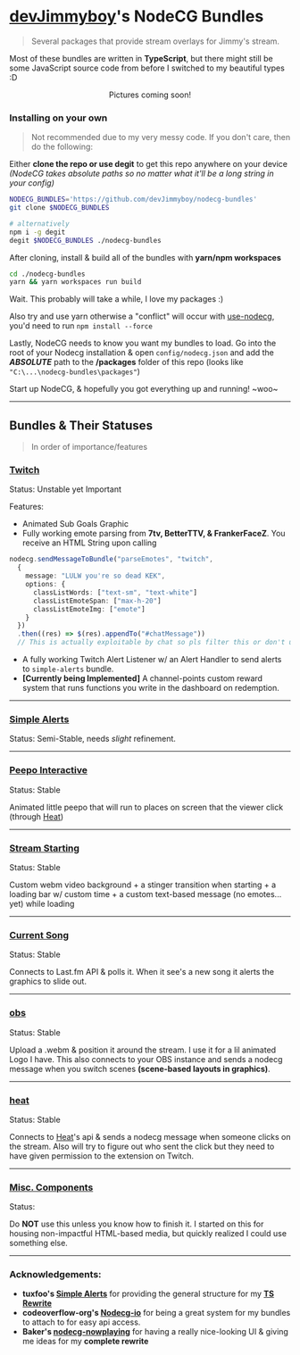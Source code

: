 # [devJimmyboy](https://twitch.tv/devJimmyboy)'s NodeCG Bundles

> Several packages that provide stream overlays for Jimmy's stream.

Most of these bundles are written in **TypeScript**, but there might still be some JavaScript source code from before I switched to my beautiful types :D

<center>
Pictures coming soon!
</center>

### Installing on your own

> Not recommended due to my very messy code. If you don't care, then do the following:

Either **clone the repo or use degit** to get this repo anywhere on your device _(NodeCG takes absolute paths so no matter what it'll be a long string in your config)_

```bash
NODECG_BUNDLES='https://github.com/devJimmyboy/nodecg-bundles'
git clone $NODECG_BUNDLES
```

```bash
# alternatively
npm i -g degit
degit $NODECG_BUNDLES ./nodecg-bundles
```

After cloning, install & build all of the bundles with **yarn/npm workspaces**

```bash
cd ./nodecg-bundles
yarn && yarn workspaces run build
```

Wait. This probably will take a while, I love my packages :)

Also try and use yarn otherwise a "conflict" will occur with [use-nodecg](https://github.com/hoishin/use-nodecg), you'd need to run `npm install --force`

Lastly, NodeCG needs to know you want my bundles to load. Go into the root of your Nodecg installation & open `config/nodecg.json` and add the **_ABSOLUTE_** path to the **/packages** folder of this repo (looks like `"C:\...\nodecg-bundles\packages"`)

Start up NodeCG, & hopefully you got everything up and running! ~woo~

---

## Bundles & Their Statuses

> In order of importance/features

### [Twitch](./packages/twitch)

Status: Unstable yet Important

Features:

- Animated Sub Goals Graphic
- Fully working emote parsing from **7tv, BetterTTV, & FrankerFaceZ**. You receive an HTML String upon calling

```ts
nodecg.sendMessageToBundle("parseEmotes", "twitch",
  {
    message: "LULW you're so dead KEK",
    options: {
      classListWords: ["text-sm", "text-white"]
      classListEmoteSpan: ["max-h-20"]
      classListEmoteImg: ["emote"]
    }
  })
  .then((res) => $(res).appendTo("#chatMessage"))
  // This is actually exploitable by chat so pls filter this or don't use chat lol
```

- A fully working Twitch Alert Listener w/ an Alert Handler to send alerts to `simple-alerts` bundle.
- **[Currently being Implemented]** A channel-points custom reward system that runs functions you write in the dashboard on redemption.

---

### [Simple Alerts](./packages/simple-alerts)

Status: Semi-Stable, needs _slight_ refinement.

---

### [Peepo Interactive](./packages/peepo-interactive)

Status: Stable

Animated little peepo that will run to places on screen that the viewer click (through [Heat](https://heat.j38.net/))

---

### [Stream Starting](./packages/stream-starting)

Status: Stable

Custom webm video background + a stinger transition when starting + a loading bar w/ custom time + a custom text-based message (no emotes... yet) while loading

---

### [Current Song](./packages/nodecg-currentsong)

Status: Stable

Connects to Last.fm API & polls it. When it see's a new song it alerts the graphics to slide out.

---

### [obs](./packages/obs)

Status: Stable

Upload a .webm & position it around the stream. I use it for a lil animated Logo I have. This also connects to your OBS instance and sends a nodecg message when you switch scenes **(scene-based layouts in graphics)**.

---

### [heat](./packages/heat)

Status: Stable

Connects to [Heat](https://heat.j38.net/)'s api & sends a nodecg message when someone clicks on the stream. Also will try to figure out who sent the click but they need to have given permission to the extension on Twitch.

---

### [Misc. Components](./packages/misc-components)

Status: <span style="color:red; font-weight:semi-bold;font-size: 2.5rem; position: absolute; top: -60%; left: 20%;"><strong>FUCKED</strong></span>

Do **NOT** use this unless you know how to finish it. I started on this for housing non-impactful HTML-based media, but quickly realized I could use something else.

---

### Acknowledgements:

- **tuxfoo's [Simple Alerts](https://github.com/tuxfoo/simple-alerts)** for providing the general structure for my **[TS Rewrite](https://github.com/devJimmyboy/nodecg-bundles/tree/main/packages/simple-alerts)**
- **codeoverflow-org's [Nodecg-io](https://github.com/codeoverflow-org/nodecg-io)** for being a great system for my bundles to attach to for easy api access.
- **Baker's [nodecg-nowplaying](https://github.com/Baker/nodecg-nowplaying)** for having a really nice-looking UI & giving me ideas for my **complete rewrite**
